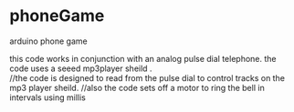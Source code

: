 # phoneGame
arduino phone game 

this code works in conjunction with an analog pulse dial telephone.  the code uses a seeed mp3player sheild .  
//the code is designed to read from the pulse dial to control tracks on the mp3 player sheild.
//also the code sets off a motor to ring the bell in intervals using millis
